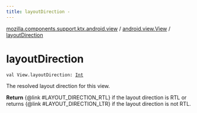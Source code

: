 ```yaml
---
title: layoutDirection - 
---
```


[mozilla.components.support.ktx.android.view](../index.html) / [android.view.View](index.html) / [layoutDirection](./layout-direction.html)

# layoutDirection

`val View.layoutDirection: `[`Int`](https://kotlinlang.org/api/latest/jvm/stdlib/kotlin/-int/index.html)

The resolved layout direction for this view.

**Return**
{@link #LAYOUT_DIRECTION_RTL} if the layout direction is RTL or returns
{@link #LAYOUT_DIRECTION_LTR} if the layout direction is not RTL.

